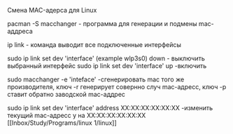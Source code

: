 Смена MAC-адерса для Linux 

pacman -S macchanger  - программа для генерации и подмены mac-аддреса 

ip link - команда выводит все подключенные интерфейсы 

sudo ip link set dev 'interface' (example wlp3s0) down - выключить выбранный интерфейс
sudo ip link set dev 'interface' up -включить

sudo macchanger -e 'inteface'  -сгенерировать mac того же производителя, ключ -r генерирует совернно случ mac-адресс,
ключ -p ставит обратно заводской mac-аддрес 

sudo ip link set dev 'interface' address  XX:XX:XX:XX:XX:XX -изменить текущий mac-адресс y на XX:XX:XX:XX:XX:XX
[[Inbox/Study/Programs/linux 1/linux]]
